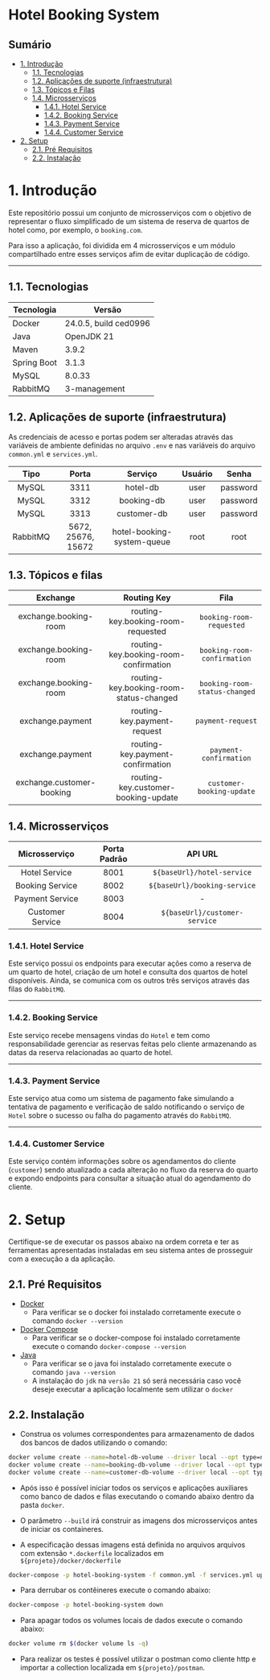 # Hotel Booking System

## Sumário

* [1. Introdução](#1-introdução)
  * [1.1. Tecnologias](#11-tecnologias)
  * [1.2. Aplicações de suporte (infraestrutura)](#12-aplicações-de-suporte-infraestrutura)
  * [1.3. Tópicos e Filas](#13-tópicos-e-filas)
  * [1.4. Microsserviços](#14-microsserviços)
    * [1.4.1. Hotel Service](#141-hotel-service)
    * [1.4.2. Booking Service](#142-booking-service)
    * [1.4.3. Payment Service](#143-payment-service)
    * [1.4.4. Customer Service](#144-customer-service)
* [2. Setup](#2-setup)
  * [2.1. Pré Requisitos](#21-pré-requisitos)
  * [2.2. Instalação](#22-instalação)

# 1. Introdução

Este repositório possui um conjunto de microsserviços com o objetivo de representar o fluxo simplificado de um sistema de reserva de
quartos de hotel como, por exemplo, o `booking.com`.

Para isso a aplicação, foi dividida em 4 microsserviços e um módulo compartilhado entre esses serviços afim de evitar duplicação de
código.

----------------------------------------------------------------

## 1.1. Tecnologias

| Tecnologia  | Versão                |
|-------------|-----------------------|
| Docker      | 24.0.5, build ced0996 |
| Java        | OpenJDK 21            |
| Maven       | 3.9.2                 |
| Spring Boot | 3.1.3                 |
| MySQL       | 8.0.33                |
| RabbitMQ    | 3-management          |

## 1.2. Aplicações de suporte (infraestrutura)

As credenciais de acesso e portas podem ser alteradas através das variáveis de ambiente definidas no arquivo `.env` e nas variáveis do arquivo
`common.yml` e `services.yml`.

|   Tipo   |       Porta        |          Serviço           | Usuário |  Senha   | 
|:--------:|:------------------:|:--------------------------:|:-------:|:--------:|
|  MySQL   |        3311        |          hotel-db          |  user   | password |
|  MySQL   |        3312        |         booking-db         |  user   | password |
|  MySQL   |        3313        |        customer-db         |  user   | password |
| RabbitMQ | 5672, 25676, 15672 | hotel-booking-system-queue |  root   |   root   |

## 1.3. Tópicos e filas

|         Exchange          |               Routing Key               |             Fila              |
|:-------------------------:|:---------------------------------------:|:-----------------------------:|
|   exchange.booking-room   |   routing-key.booking-room-requested    |   `booking-room-requested`    |
|   exchange.booking-room   |  routing-key.booking-room-confirmation  |  `booking-room-confirmation`  |
|   exchange.booking-room   | routing-key.booking-room-status-changed | `booking-room-status-changed` |
|     exchange.payment      |       routing-key.payment-request       |       `payment-request`       |
|     exchange.payment      |    routing-key.payment-confirmation     |    `payment-confirmation`     |
| exchange.customer-booking |   routing-key.customer-booking-update   |   `customer-booking-update`   |

## 1.4. Microsserviços

|  Microsserviço   | Porta Padrão |            API URL            |
|:----------------:|:------------:|:-----------------------------:|
|  Hotel Service   |     8001     |  `${baseUrl}/hotel-service`   |
| Booking Service  |     8002     | `${baseUrl}/booking-service`  |
| Payment Service  |     8003     |               -               |
| Customer Service |     8004     | `${baseUrl}/customer-service` |

### 1.4.1. Hotel Service

Este serviço possui os endpoints para executar ações como a reserva de um quarto de hotel, criação de um hotel e
consulta dos quartos de hotel disponíveis. Ainda, se comunica com os outros três serviços através das filas do `RabbitMQ`.

----------------------------------------------------------------

### 1.4.2. Booking Service

Este serviço recebe mensagens vindas do `Hotel` e tem como responsabilidade gerenciar as reservas feitas pelo cliente armazenando as datas
da reserva relacionadas ao quarto de hotel.

----------------------------------------------------------------

### 1.4.3. Payment Service

Este serviço atua como um sistema de pagamento fake simulando a tentativa de pagamento e verificação de saldo notificando o serviço de `Hotel`
sobre o sucesso ou falha do pagamento através do `RabbitMQ`.

----------------------------------------------------------------

### 1.4.4. Customer Service

Este serviço contém informações sobre os agendamentos do cliente (`customer`) sendo atualizado a cada alteração no fluxo da reserva do quarto e
expondo endpoints para consultar a situação atual do agendamento do cliente.

# 2. Setup

Certifique-se de executar os passos abaixo na ordem correta e ter as ferramentas apresentadas instaladas em seu sistema antes de prosseguir com a
execução a da aplicação.

## 2.1. Pré Requisitos

* [Docker](https://docs.docker.com/desktop/)
  * Para verificar se o docker foi instalado corretamente execute o comando `docker --version`
* [Docker Compose](https://docs.docker.com/compose/install/)
  * Para verificar se o docker-compose foi instalado corretamente execute o comando `docker-compose --version`
* [Java](https://jdk.java.net/21/)
  * Para verificar se o java foi instalado corretamente execute o comando `java --version`
  * A instalação do `jdk` na `versão 21` só será necessária caso você deseje executar a aplicação localmente sem utilizar o `docker`

## 2.2. Instalação

* Construa os volumes correspondentes para armazenamento de dados dos bancos de dados utilizando o comando:

```sh
docker volume create --name=hotel-db-volume --driver local --opt type=none --opt device=D:/opt/hotel-booking-system/hotel-db/mysql --opt o=bind
docker volume create --name=booking-db-volume --driver local --opt type=none --opt device=D:/opt/hotel-booking-system/booking-db/mysql --opt o=bind
docker volume create --name=customer-db-volume --driver local --opt type=none --opt device=D:/opt/hotel-booking-system/customer-db/mysql --opt o=bind
```

* Após isso é possível iniciar todos os serviços e aplicações auxiliares como banco de dados e filas executando o comando abaixo dentro da pasta
  `docker`.
* O parâmetro `--build` irá construir as imagens dos microsserviços antes de iniciar os containeres.

* A especificação dessas imagens está definida no arquivos arquivos com extensão `*.dockerfile` localizados em `${projeto}/docker/dockerfile`

```sh
docker-compose -p hotel-booking-system -f common.yml -f services.yml up -d
```

* Para derrubar os contêineres execute o comando abaixo:

```sh
docker-compose -p hotel-booking-system down
```

* Para apagar todos os volumes locais de dados execute o comando abaixo:

```sh
docker volume rm $(docker volume ls -q)
```

* Para realizar os testes é possível utilizar o postman como cliente http e importar a collection localizada em `${projeto}/postman`.

